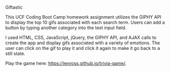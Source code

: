 Giftastic

This UCF Coding Boot Camp homework assignment utilizes the GIPHY API to display the top 10 gifs associated with each search term. Users can add a button by typing another category into the text input field. 

I used HTML, CSS, JavaScript, jQuery, the GIPHY API, and AJAX calls to create the app and display gifs associated with a variety of emotions. The user can click on the gif to play it and click it again to make it go back to a still state. 

Play the game here: https://jenross.github.io/trivia-game/. 